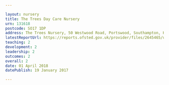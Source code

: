 ```yaml
---

layout: nursery
title: The Trees Day Care Nursery
urn: 131618
postcode: SO17 1DP
address: The Trees Nursery, 50 Westwood Road, Portswood, Southampton, Hampshire, SO17 1DP
latestReportUrl: https://reports.ofsted.gov.uk/provider/files/2645465/urn/131618.pdf
teaching: 2
development: 2
leadership: 2
outcomes: 2
overall: 2
date: 01 April 2018 
datePublish: 19 January 2017

---
```

